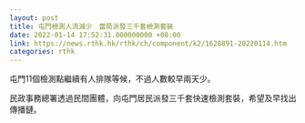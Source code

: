 ```yaml
---
layout: post
title: 屯門檢測人流減少　當局派發三千套檢測套裝
date: 2022-01-14 17:52:31.000000000 +08:00
link: https://news.rthk.hk/rthk/ch/component/k2/1628891-20220114.htm
categories: rthk
---
```


屯門11個檢測點繼續有人排隊等候，不過人數較早兩天少。

民政事務總署透過民間團體，向屯門居民派發三千套快速檢測套裝，希望及早找出傳播鏈。
